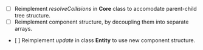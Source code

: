 - [ ] Reimplement *resolveCollisions* in **Core** class to accomodate parent-child tree structure.
- [ ] Reimplement component structure, by decoupling them into separate arrays.
- [ ] Reimplement *update* in class **Entity** to use new component structure.
